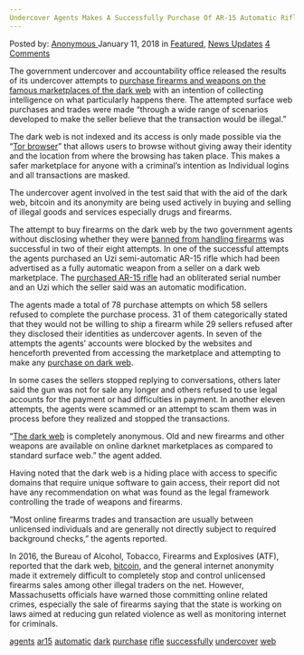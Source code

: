 ```yaml
---
Undercover Agents Makes A Successfully Purchase Of AR-15 Automatic Rifle On Dark Web.
---
```

<article class="post-listing post-24375 post type-post status-publish format-standard has-post-thumbnail hentry 
 tag-agents tag-ar15 tag-automatic tag-dark tag-purchase tag-rifle tag-successfully tag-undercover tag-web">
<div class="post-inner">
<span>Posted by: <a href="https://www.deepdotweb.com/author/anony/" title="">Anonymous </a></span>
<span>January 11, 2018</span>
<span>in <a href="https://www.deepdotweb.com/category/deepdot-news/" rel="category tag">Featured</a>, <a href="https://www.deepdotweb.com/category/news-updates/" rel="category tag">News Updates</a></span>
<span><a href="https://www.deepdotweb.com/2018/01/11/undercover-agents-makes-successfully-purchase-ar-15-automatic-rifle-dark-web/#comments">4 Comments</a></span>


<p>The government undercover and accountability office released the results of its undercover attempts to <a href="https://www.deepdotweb.com/2017/12/25/dublin-man-bought-grenades-darknet-ira/">purchase firearms and weapons on the famous marketplaces of the dark web</a> with an intention of collecting intelligence on what particularly happens there. The attempted surface web purchases and trades were made “through a wide range of scenarios developed to make the seller believe that the transaction would be illegal.”</p>
<p>The dark web is not indexed and its access is only made possible via the “<a href="https://www.deepdotweb.com/2017/12/20/an-overview-of-sniper-attacks-against-the-tor-network/">Tor browser</a>” that allows users to browse without giving away their identity and the location from where the browsing has taken place. This makes a safer marketplace for anyone with a criminal’s intention as Individual logins and all transactions are masked.</p>
<p>The undercover agent involved in the test said that with the aid of the dark web, bitcoin and its anonymity are being used actively in buying and selling of illegal goods and services especially drugs and firearms.</p>
<p>The attempt to buy firearms on the dark web by the two government agents without disclosing whether they were <a href="https://www.deepdotweb.com/2017/12/25/dublin-man-bought-grenades-darknet-ira/">banned from handling firearms</a> was successful in two of their eight attempts. In one of the successful attempts the agents purchased an Uzi semi-automatic AR-15 rifle which had been advertised as a fully automatic weapon from a seller on a dark web marketplace. The <a href="http://wwlp.com/2017/12/21/gao-covert-dark-web-attempts-led-to-ar-15-uzi-purchases/">purchased AR-15 rifle</a> had an obliterated serial number and an Uzi which the seller said was an automatic modification.</p>
<p>The agents made a total of 78 purchase attempts on which 58 sellers refused to complete the purchase process. 31 of them categorically stated that they would not be willing to ship a firearm while 29 sellers refused after they disclosed their identities as undercover agents. In seven of the attempts the agents’ accounts were blocked by the websites and henceforth prevented from accessing the marketplace and attempting to make any <a href="https://www.deepdotweb.com/2017/12/25/man-sentenced-buying-five-glocks-darknet/">purchase on dark web</a>.</p>
<p>In some cases the sellers stopped replying to conversations, others later said the gun was not for sale any longer and others refused to use legal accounts for the payment or had difficulties in payment. In another eleven attempts, the agents were scammed or an attempt to scam them was in process before they realized and stopped the transactions.</p>
<p>“<a href="https://www.deepdotweb.com/2017/12/25/25-12-17-dark-web-cybercrime-roundup/">The dark web</a> is completely anonymous. Old and new firearms and other weapons are available on online darknet marketplaces as compared to standard surface web.” the agent added.</p>
<p>Having noted that the dark web is a hiding place with access to specific domains that require unique software to gain access, their report did not have any recommendation on what was found as the legal framework controlling the trade of weapons and firearms.</p>
<p>“Most online firearms trades and transaction are usually between unlicensed individuals and are generally not directly subject to required background checks,” the agents reported.</p>
<p>In 2016, the Bureau of Alcohol, Tobacco, Firearms and Explosives (ATF), reported that the dark web, <a href="https://www.deepdotweb.com/2017/12/24/bitcoin-news-roundup-24-12-17/">bitcoin</a>, and the general internet anonymity made it extremely difficult to completely stop and control unlicensed firearms sales among other illegal traders on the net. However, Massachusetts officials have warned those committing online related crimes, especially the sale of firearms saying that the state is working on laws aimed at reducing gun related violence as well as monitoring internet for criminals.</p>
</div>
<a href="https://www.deepdotweb.com/tag/agents/" rel="tag">agents</a> <a href="https://www.deepdotweb.com/tag/ar15/" rel="tag">ar15</a> <a href="https://www.deepdotweb.com/tag/automatic/" rel="tag">automatic</a> <a href="https://www.deepdotweb.com/tag/dark/" rel="tag">dark</a> <a href="https://www.deepdotweb.com/tag/purchase/" rel="tag">purchase</a> <a href="https://www.deepdotweb.com/tag/rifle/" rel="tag">rifle</a> <a href="https://www.deepdotweb.com/tag/successfully/" rel="tag">successfully</a> <a href="https://www.deepdotweb.com/tag/undercover/" rel="tag">undercover</a> <a href="https://www.deepdotweb.com/tag/web/" rel="tag">web</a></span> <span style="display:none" class="updated">2018-01-11<a href="https://www.deepdotweb.com/author/anony/" title="Posts by Anonymous" rel="author">Anonymous</a></strong></div>


